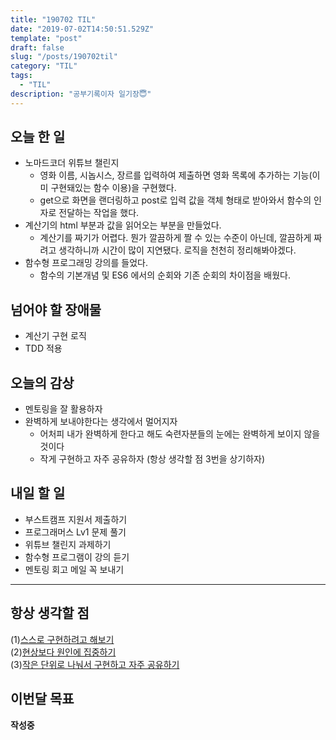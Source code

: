 ```yaml
---
title: "190702 TIL"
date: "2019-07-02T14:50:51.529Z"
template: "post"
draft: false
slug: "/posts/190702til"
category: "TIL"
tags:
  - "TIL"
description: "공부기록이자 일기장😇"
---
```


## 오늘 한 일

- 노마드코더 위튜브 챌린지
  - 영화 이름, 시놉시스, 장르를 입력하여 제출하면 영화 목록에 추가하는 기능(이미 구현돼있는 함수 이용)을 구현했다.
  - get으로 화면을 랜더링하고 post로 입력 값을 객체 형태로 받아와서 함수의 인자로 전달하는 작업을 했다.
- 계산기의 html 부분과 값을 읽어오는 부분을 만들었다.
  - 계산기를 짜기가 어렵다. 뭔가 깔끔하게 짤 수 있는 수준이 아닌데, 깔끔하게 짜려고 생각하니까 시간이 많이 지연됐다. 로직을 천천히 정리해봐야겠다.
- 함수형 프로그래밍 강의를 들었다.
  - 함수의 기본개념 및 ES6 에서의 순회와 기존 순회의 차이점을 배웠다.

## 넘어야 할 장애물

- 계산기 구현 로직
- TDD 적용

## 오늘의 감상

- 멘토링을 잘 활용하자
- 완벽하게 보내야한다는 생각에서 멀어지자 
  - 어처피 내가 완벽하게 한다고 해도 숙련자분들의 눈에는 완벽하게 보이지 않을 것이다
  - 작게 구현하고 자주 공유하자 (항상 생각할 점 3번을 상기하자)

## 내일 할 일

- 부스트캠프 지원서 제출하기
- 프로그래머스 Lv1 문제 풀기
- 위튜브 챌린지 과제하기
- 함수형 프로그램이 강의 듣기
- 멘토링 회고 메일 꼭 보내기

---



## 항상 생각할 점

(1)<u>스스로 구현하려고 해보기</u> <br>(2)<u>현상보다 원인에 집중하기</u> <br>(3)<u>작은 단위로 나눠서 구현하고 자주 공유하기</u>



## 이번달 목표

**작성중**

